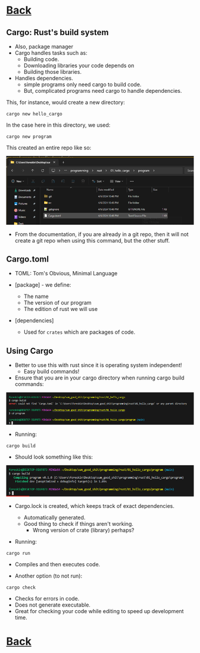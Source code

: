 #
# [Back](./../../README.md)

## Cargo: Rust's build system
* Also, package manager
* Cargo handles tasks such as:
    * Building code.
    * Downloading libraries your code depends on
    * Building those libraries.
* Handles dependencies.
    * simple programs only need cargo to build code.
    * But, complicated programs need cargo to handle dependencies.

This, for instance, would create a new directory:
```
cargo new hello_cargo
```

In the case here in this directory, we used:
```
cargo new program
```

This created an entire repo like so:

![alt text](./images/cargo_repo.png)
* From the documentation, if you are already in a git repo, then it will not create a git repo when using this command, but the other stuff.

## Cargo.toml
* TOML: Tom's Obvious, Minimal Language
* [package] - we define:
    * The name
    * The version of our program
    * The edition of rust we will use

* [dependencies]
    * Used for `crates` which are packages of code.

## Using Cargo
* Better to use this with rust since it is operating system independent!
    * Easy build commands!
* Ensure that you are in your cargo directory when running cargo build commands:

![alt text](./images/cargo_build_wrong_dir.png)

* Running:
```
cargo build
```
* Should look something like this:

![alt text](./images/cargo_build_correct.png)

* Cargo.lock is created, which keeps track of exact dependencies.
    * Automatically generated.
    * Good thing to check if things aren't working.
        * Wrong version of crate (library) perhaps?

* Running:
```
cargo run
```
* Compiles and then executes code.

* Another option (to not run):
```
cargo check
```
* Checks for errors in code.
* Does not generate executable.
* Great for checking your code while editing to speed up development time.

#
# [Back](./../../README.md)
